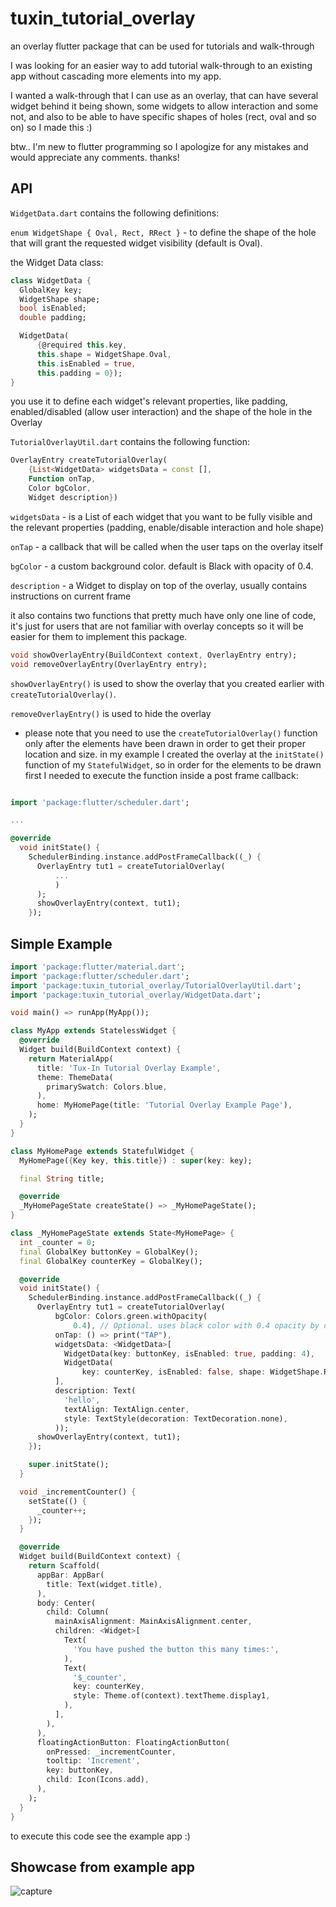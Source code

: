 # tuxin_tutorial_overlay

an overlay flutter package that can be used for tutorials and walk-through

I was looking for an easier way to add tutorial 
walk-through to an existing app without cascading more 
elements into my app.

I wanted a walk-through that I can use as an overlay, that can have 
several widget behind it being shown, some widgets to allow interaction and some not,
and also to be able to have specific shapes of holes (rect, oval and so on)
so I made this :)

btw.. I'm new to flutter programming so I apologize for any mistakes and would
appreciate any comments. thanks!
 

## API

`WidgetData.dart` contains the following definitions:

`enum WidgetShape { Oval, Rect, RRect }` - to define the shape of the hole that will grant the requested widget visibility (default is Oval).

the Widget Data class:

```dart
class WidgetData {
  GlobalKey key;
  WidgetShape shape;
  bool isEnabled;
  double padding;

  WidgetData(
      {@required this.key,
      this.shape = WidgetShape.Oval,
      this.isEnabled = true,
      this.padding = 0});
}
```
 
you use it to define each widget's relevant properties, like padding, enabled/disabled (allow user interaction) and the shape of the hole in the Overlay

`TutorialOverlayUtil.dart` contains the following function:

```dart
OverlayEntry createTutorialOverlay(
    {List<WidgetData> widgetsData = const [],
    Function onTap,
    Color bgColor,
    Widget description})
```

`widgetsData` - is a List of each widget that you want to be fully visible and the relevant properties (padding, enable/disable interaction and hole shape)

`onTap` - a callback that will be called when the user taps on the overlay itself

`bgColor` - a custom background color. default is Black with opacity of 0.4.

`description` - a Widget to display on top of the overlay, usually contains instructions on current frame

it also contains two functions that pretty much have only one line of code,
it's just for users that are not familiar with overlay concepts so it will be easier for them to implement this package.

```dart
void showOverlayEntry(BuildContext context, OverlayEntry entry);
void removeOverlayEntry(OverlayEntry entry);
```

`showOverlayEntry()` is used to show the overlay that you created earlier with `createTutorialOverlay()`.

`removeOverlayEntry()` is used to hide the overlay

* please note that you need to use the `createTutorialOverlay()` function only after the elements have been drawn in order to get their proper location and size. 
in my example I created the overlay at the `initState()` function of my `StatefulWidget`, so in order for the elements
to be drawn first I needed to execute the function inside a post frame callback:
```dart

import 'package:flutter/scheduler.dart';

...

@override
  void initState() {
    SchedulerBinding.instance.addPostFrameCallback((_) {
      OverlayEntry tut1 = createTutorialOverlay(
          ...
          )
      );
      showOverlayEntry(context, tut1);
    });

``` 

## Simple Example

```dart
import 'package:flutter/material.dart';
import 'package:flutter/scheduler.dart';
import 'package:tuxin_tutorial_overlay/TutorialOverlayUtil.dart';
import 'package:tuxin_tutorial_overlay/WidgetData.dart';

void main() => runApp(MyApp());

class MyApp extends StatelessWidget {
  @override
  Widget build(BuildContext context) {
    return MaterialApp(
      title: 'Tux-In Tutorial Overlay Example',
      theme: ThemeData(
        primarySwatch: Colors.blue,
      ),
      home: MyHomePage(title: 'Tutorial Overlay Example Page'),
    );
  }
}

class MyHomePage extends StatefulWidget {
  MyHomePage({Key key, this.title}) : super(key: key);

  final String title;

  @override
  _MyHomePageState createState() => _MyHomePageState();
}

class _MyHomePageState extends State<MyHomePage> {
  int _counter = 0;
  final GlobalKey buttonKey = GlobalKey();
  final GlobalKey counterKey = GlobalKey();

  @override
  void initState() {
    SchedulerBinding.instance.addPostFrameCallback((_) {
      OverlayEntry tut1 = createTutorialOverlay(
          bgColor: Colors.green.withOpacity(
              0.4), // Optional. uses black color with 0.4 opacity by default
          onTap: () => print("TAP"),
          widgetsData: <WidgetData>[
            WidgetData(key: buttonKey, isEnabled: true, padding: 4),
            WidgetData(
                key: counterKey, isEnabled: false, shape: WidgetShape.Rect)
          ],
          description: Text(
            'hello',
            textAlign: TextAlign.center,
            style: TextStyle(decoration: TextDecoration.none),
          ));
      showOverlayEntry(context, tut1);
    });

    super.initState();
  }

  void _incrementCounter() {
    setState(() {
      _counter++;
    });
  }

  @override
  Widget build(BuildContext context) {
    return Scaffold(
      appBar: AppBar(
        title: Text(widget.title),
      ),
      body: Center(
        child: Column(
          mainAxisAlignment: MainAxisAlignment.center,
          children: <Widget>[
            Text(
              'You have pushed the button this many times:',
            ),
            Text(
              '$_counter',
              key: counterKey,
              style: Theme.of(context).textTheme.display1,
            ),
          ],
        ),
      ),
      floatingActionButton: FloatingActionButton(
        onPressed: _incrementCounter,
        tooltip: 'Increment',
        key: buttonKey,
        child: Icon(Icons.add),
      ),
    );
  }
}
```

to execute this code see the example app :)

## Showcase from example app

![capture](https://github.com/kfirufk/tuxin_tutorial_overlay/raw/master/example/tuxin_tutorial_overlay_example.png)